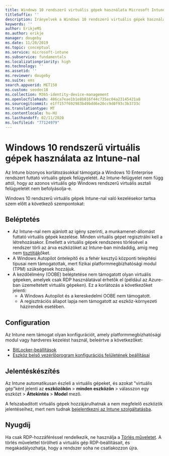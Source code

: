 ```yaml
---
title: Windows 10 rendszerű virtuális gépek használata Microsoft Intune
titleSuffix: ''
description: Irányelvek a Windows 10 rendszerű virtuális gépek használatáról Microsoft Intune
keywords: ''
author: ErikjeMS
ms.author: erikje
manager: dougeby
ms.date: 11/20/2019
ms.topic: conceptual
ms.service: microsoft-intune
ms.subservice: fundamentals
ms.localizationpriority: high
ms.technology: ''
ms.assetid: ''
ms.reviewer: dougeby
ms.suite: ems
search.appverid: MET150
ms.custom: seodec18
ms.collection: M365-identity-device-management
ms.openlocfilehash: 486ca7eae1b1e8b016f44c735ec04a23145421a8
ms.sourcegitcommit: e1ff157f692983b49bdd6e20cc9d0f93c3b3733c
ms.translationtype: MT
ms.contentlocale: hu-HU
ms.lasthandoff: 02/11/2020
ms.locfileid: "77124979"
---
```

# <a name="using-windows-10-virtual-machines-with-intune"></a>Windows 10 rendszerű virtuális gépek használata az Intune-nal

Az Intune bizonyos korlátozásokkal támogatja a Windows 10 Enterprise rendszert futtató virtuális gépek felügyeletét. Az Intune-felügyelet nem függ attól, hogy az azonos virtuális gép Windows rendszerű virtuális asztali felügyeletét nem befolyásolja-e.

Windows 10 rendszerű virtuális gépek Intune-nal való kezelésekor tartsa szem előtt a következő szempontokat:

## <a name="enrollment"></a>Beléptetés
- Az Intune-nal nem ajánlott az igény szerinti, a munkamenet-állomást futtató virtuális gépek kezelése. Minden virtuális gépet regisztrálni kell a létrehozásakor. Emellett a virtuális gépek rendszeres törlésével a rendszer törli az árva eszközöket az Intune-ban mindaddig, amíg meg nem [tisztítják](../remote-actions/devices-wipe.md#automatically-delete-devices-with-cleanup-rules)őket. 
- A Windows Autopilot öntelepítő és a fehér kesztyű központi telepítési típusai nem támogatottak, mert fizikai platformmegbízhatósági modul (TPM) szükségesek hozzájuk. 
- A kezdőélmény (OOBE) beléptetése nem támogatott olyan virtuális gépeken, amelyek csak RDP használatával érhetők el (például az Azure-ban üzemeltetett virtuális gépeken). Ez a korlátozás a következőket jelenti:
    - A Windows Autopilot és a kereskedelmi OOBE nem támogatott.
    - A regisztrációs állapot lapja nem támogatott az eszköz-környezeti házirendek esetében.

## <a name="configuration"></a>Configuration
Az Intune nem támogat olyan konfigurációt, amely platformmegbízhatósági modul vagy hardveres kezelést használ, beleértve a következőket:
- [BitLocker-beállítások](../configuration/device-profiles.md#endpoint-protection)
- [Eszköz belső vezérlőprogram konfigurációs felületének beállításai](../configuration/device-profiles.md#device-firmware-configuration-interface)

## <a name="reporting"></a>Jelentéskészítés
Az Intune automatikusan észleli a virtuális gépeket, és azokat "virtuális gép"ként jelenti az **eszközökön** > **minden eszközön** > válasszon egy eszközt > **Áttekintés** > **Model** mező. 

A felszabadított virtuális gépek hozzájárulhatnak a nem megfelelő eszközök jelentéseihez, mert nem tudnak [bejelentkezni az Intune szolgáltatásba](../configuration/device-profile-troubleshoot.md#how-long-does-it-take-for-devices-to-get-a-policy-profile-or-app-after-they-are-assigned).

## <a name="retirement"></a>Nyugdíj
Ha csak RDP-hozzáféréssel rendelkezik, ne használja a [Törlés műveletet](../remote-actions/devices-wipe.md#wipe). A törlés művelettel törölheti a virtuális gép RDP-beállításait, és megakadályozhatja, hogy a rendszer soha ne csatlakozzon újra.


